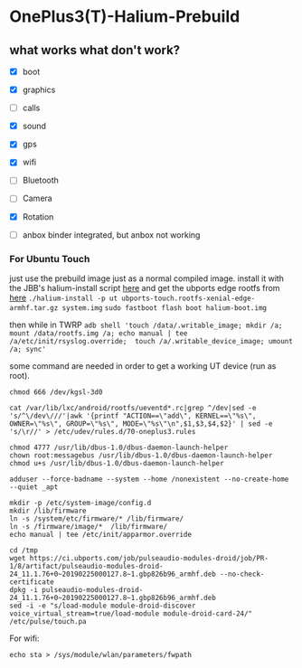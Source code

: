 # OnePlus3(T)-Halium-Prebuild

## what works what don't work?
  * [x] boot
  * [x] graphics
  * [ ] calls
  * [x] sound
  * [x] gps
  * [x] wifi
  * [ ] Bluetooth
  * [ ] Camera
  * [x] Rotation
  * [ ] anbox binder integrated, but anbox not working


### For Ubuntu Touch

just use the prebuild image just as  a normal compiled image.
install it with the JBB's halium-install script [here](https://github.com/JBBgameich/halium-install)
and get the ubports edge rootfs from [here](https://ci.ubports.com/job/xenial-rootfs-armhf/lastSuccessfulBuild/artifact/out/ubports-touch.rootfs-xenial-armhf.tar.gz)
```./halium-install -p ut ubports-touch.rootfs-xenial-edge-armhf.tar.gz system.img```
```sudo fastboot flash boot halium-boot.img```

then while in TWRP
```adb shell 'touch /data/.writable_image; mkdir /a; mount /data/rootfs.img /a; echo manual | tee /a/etc/init/rsyslog.override;  touch /a/.writable_device_image; umount /a; sync'```


some command are needed in order to get a working UT device (run as root).
```
chmod 666 /dev/kgsl-3d0

cat /var/lib/lxc/android/rootfs/ueventd*.rc|grep ^/dev|sed -e 's/^\/dev\///'|awk '{printf "ACTION==\"add\", KERNEL==\"%s\", OWNER=\"%s\", GROUP=\"%s\", MODE=\"%s\"\n",$1,$3,$4,$2}' | sed -e 's/\r//' > /etc/udev/rules.d/70-oneplus3.rules

chmod 4777 /usr/lib/dbus-1.0/dbus-daemon-launch-helper
chown root:messagebus /usr/lib/dbus-1.0/dbus-daemon-launch-helper
chmod u+s /usr/lib/dbus-1.0/dbus-daemon-launch-helper

adduser --force-badname --system --home /nonexistent --no-create-home --quiet _apt

mkdir -p /etc/system-image/config.d
mkdir /lib/firmware
ln -s /system/etc/firmware/* /lib/firmware/
ln -s /firmware/image/*  /lib/firmware/
echo manual | tee /etc/init/apparmor.override

cd /tmp
wget https://ci.ubports.com/job/pulseaudio-modules-droid/job/PR-1/8/artifact/pulseaudio-modules-droid-24_11.1.76+0~20190225000127.8~1.gbp826b96_armhf.deb --no-check-certificate
dpkg -i pulseaudio-modules-droid-24_11.1.76+0~20190225000127.8~1.gbp826b96_armhf.deb
sed -i -e "s/load-module module-droid-discover voice_virtual_stream=true/load-module module-droid-card-24/" /etc/pulse/touch.pa

```

For wifi:
```
echo sta > /sys/module/wlan/parameters/fwpath
```
